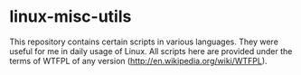 linux-misc-utils
================
This repository contains certain scripts in various languages. They were useful
for me in daily usage of Linux. All scripts here are provided under the terms
of WTFPL of any version (<http://en.wikipedia.org/wiki/WTFPL>).

